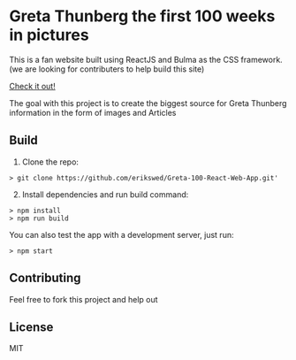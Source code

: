 # Greta Thunberg the first 100 weeks in pictures


This is a fan website built using 
ReactJS and 
Bulma as the CSS framework. 
(we are looking for contributers to help build this site)

[Check it out!](https://http://greta.portplays.com/)

The goal with this project is to create the biggest source for Greta Thunberg information in the form of images and Articles



## Build

1. Clone the repo:
```console
> git clone https://github.com/erikswed/Greta-100-React-Web-App.git'
```

2. Install dependencies and run build command:
```console
> npm install
> npm run build
```

You can also test the app with a development server, just run:

```console
> npm start
```

## Contributing

Feel free to fork this project and help out

## License

MIT
